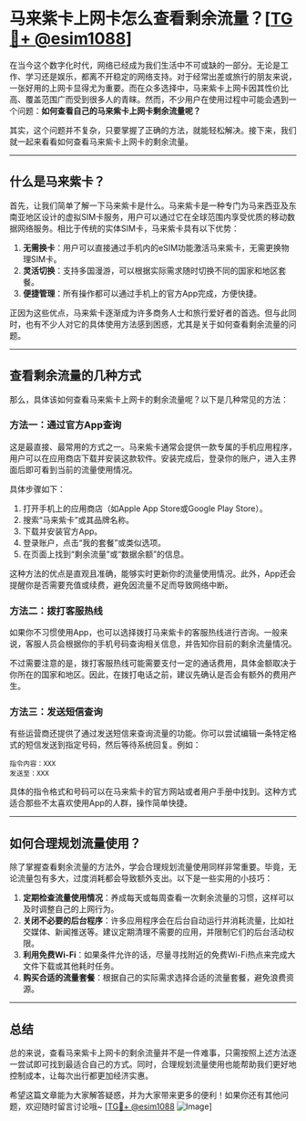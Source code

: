 # 马来紫卡上网卡怎么查看剩余流量？[[TG💪+ @esim1088](https://t.me/s/esim1088)]

在当今这个数字化时代，网络已经成为我们生活中不可或缺的一部分。无论是工作、学习还是娱乐，都离不开稳定的网络支持。对于经常出差或旅行的朋友来说，一张好用的上网卡显得尤为重要。而在众多选择中，马来紫卡上网卡因其性价比高、覆盖范围广而受到很多人的青睐。然而，不少用户在使用过程中可能会遇到一个问题：**如何查看自己的马来紫卡上网卡剩余流量呢？**

其实，这个问题并不复杂，只要掌握了正确的方法，就能轻松解决。接下来，我们就一起来看看如何查看马来紫卡上网卡的剩余流量。

---

## 什么是马来紫卡？

首先，让我们简单了解一下马来紫卡是什么。马来紫卡是一种专门为马来西亚及东南亚地区设计的虚拟SIM卡服务，用户可以通过它在全球范围内享受优质的移动数据网络服务。相比于传统的实体SIM卡，马来紫卡具有以下优势：

1. **无需换卡**：用户可以直接通过手机内的eSIM功能激活马来紫卡，无需更换物理SIM卡。
2. **灵活切换**：支持多国漫游，可以根据实际需求随时切换不同的国家和地区套餐。
3. **便捷管理**：所有操作都可以通过手机上的官方App完成，方便快捷。

正因为这些优点，马来紫卡逐渐成为许多商务人士和旅行爱好者的首选。但与此同时，也有不少人对它的具体使用方法感到困惑，尤其是关于如何查看剩余流量的问题。

---

## 查看剩余流量的几种方式

那么，具体该如何查看马来紫卡上网卡的剩余流量呢？以下是几种常见的方法：

### 方法一：通过官方App查询

这是最直接、最常用的方式之一。马来紫卡通常会提供一款专属的手机应用程序，用户可以在应用商店下载并安装这款软件。安装完成后，登录你的账户，进入主界面后即可看到当前的流量使用情况。

具体步骤如下：
1. 打开手机上的应用商店（如Apple App Store或Google Play Store）。
2. 搜索“马来紫卡”或其品牌名称。
3. 下载并安装官方App。
4. 登录账户，点击“我的套餐”或类似选项。
5. 在页面上找到“剩余流量”或“数据余额”的信息。

这种方法的优点是直观且准确，能够实时更新你的流量使用情况。此外，App还会提醒你是否需要充值或续费，避免因流量不足而导致网络中断。

### 方法二：拨打客服热线

如果你不习惯使用App，也可以选择拨打马来紫卡的客服热线进行咨询。一般来说，客服人员会根据你的手机号码查询相关信息，并告知你目前的剩余流量情况。

不过需要注意的是，拨打客服热线可能需要支付一定的通话费用，具体金额取决于你所在的国家和地区。因此，在拨打电话之前，建议先确认是否会有额外的费用产生。

### 方法三：发送短信查询

有些运营商还提供了通过发送短信来查询流量的功能。你可以尝试编辑一条特定格式的短信发送到指定号码，然后等待系统回复。例如：

```
指令内容：XXX
发送至：XXX
```

具体的指令格式和号码可以在马来紫卡的官方网站或者用户手册中找到。这种方式适合那些不太喜欢使用App的人群，操作简单快捷。

---

## 如何合理规划流量使用？

除了掌握查看剩余流量的方法外，学会合理规划流量使用同样非常重要。毕竟，无论流量包有多大，过度消耗都会导致额外支出。以下是一些实用的小技巧：

1. **定期检查流量使用情况**：养成每天或每周查看一次剩余流量的习惯，这样可以及时调整自己的上网行为。
2. **关闭不必要的后台程序**：许多应用程序会在后台自动运行并消耗流量，比如社交媒体、新闻推送等。建议定期清理不需要的应用，并限制它们的后台活动权限。
3. **利用免费Wi-Fi**：如果条件允许的话，尽量寻找附近的免费Wi-Fi热点来完成大文件下载或其他耗时任务。
4. **购买合适的流量套餐**：根据自己的实际需求选择合适的流量套餐，避免浪费资源。

---

## 总结

总的来说，查看马来紫卡上网卡的剩余流量并不是一件难事，只需按照上述方法逐一尝试即可找到最适合自己的方式。同时，合理规划流量使用也能帮助我们更好地控制成本，让每次出行都更加经济实惠。

希望这篇文章能为大家解答疑惑，并为大家带来更多的便利！如果你还有其他问题，欢迎随时留言讨论哦~ [[TG💪+ @esim1088](https://t.me/s/esim1088) ![Image](https://i.postimg.cc/4NQfJmqS/Snipaste-2025-05-13-00-14-12.png)]